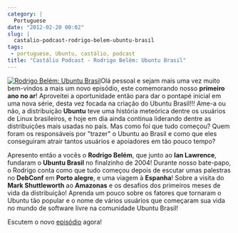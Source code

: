 ```yaml
---
category: |
  Portuguese
date: "2012-02-20 00:02"
slug: |
  castalio-podcast-rodrigo-belem-ubuntu-brasil
tags:
 - portuguese, Ubuntu, castálio, podcast
title: "Castálio Podcast - Rodrigo Belém: Ubuntu Brasil"
---
```


[![Rodrigo Belém: Ubuntu
Brasil](http://www.castalio.info/wp-content/uploads/2012/02/Screenshot-7.png)](http://www.castalio.info/wp-content/uploads/2012/02/Screenshot-7.png)Olá
pessoal e sejam mais uma vez muito bem-vindos a mais um novo episódio,
este comemorando nosso **primeiro ano no ar**! Aproveitei a oportunidade
então para dar o pontapé inicial em uma nova série, desta vez focada na
criação do Ubuntu Brasil!!! Ame-a ou não, a distribuição **Ubuntu** teve
uma história meteórica dentre os usuários de Linux brasileiros, e hoje
em dia ainda continua liderando dentre as distribuições mais usadas no
país. Mas como foi que tudo começou? Quem foram os responsáveis por
"trazer" o Ubuntu ao Brasil e como que eles conseguiram atrair tantos
usuários e apoiadores em tão pouco tempo?

Apresento então a vocês o **Rodrigo Belém**, que junto ao **Ian
Lawrence**, fundaram o **Ubuntu Brasil** no finalzinho de 2004! Durante
nosso bate-papo, o Rodrigo conta como que tudo começou depois de escutar
umas palestras no **DebConf** em **Porto alegre**, e uma viagem à
**Espanha**! Sobre a visita do **Mark Shuttleworth** ao **Amazonas** e
os desafios dos primeiros meses de vida da distribuição! Aprenda um
pouco sobre os fatores que tornaram o Ubuntu tão popular e o nome de
vários usuários que começaram sua vida no mundo de software livre na
comunidade Ubuntu Brasil!

Escutem o novo
[episódio](http://www.castalio.info/rodrigo-belem-ubuntu-brasil/) agora!
